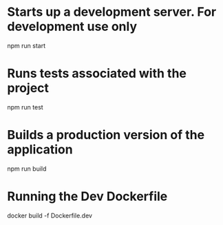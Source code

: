 # Starts up a development server. For development use only
npm run start

# Runs tests associated with the project
npm run test

# Builds a production version of the application
npm run build

# Running the Dev Dockerfile
docker build -f Dockerfile.dev
